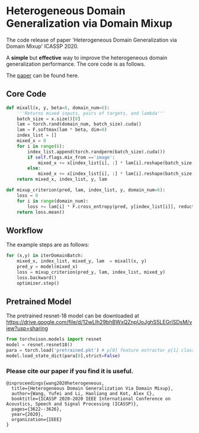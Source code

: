 # Heterogeneous Domain Generalization via Domain Mixup
The code release of paper 'Heterogeneous Domain Generalization via Domain Mixup' ICASSP 2020.

A **simple** but **effective** way to improve the heterogeneous domain generalization performance. The core code is as follows.

The [paper](https://github.com/wyf0912/Heterogeneous-Domain-Generalization-via-Domain-Mixup/blob/master/HETEROGENEOUS%20DOMAIN%20GENERALIZATION%20VIA%20DOMAIN%20MIXUP.pdf) can be found here.

## Core Code
```python
def mixall(x, y, beta=8, domain_num=6):
    '''Returns mixed inputs, pairs of targets, and lambda'''
    batch_size = x.size()[0]
    lam = torch.rand(domain_num, batch_size).cuda()
    lam = F.softmax(lam * beta, dim=0)
    index_list = []
    mixed_x = 0
    for i in range(6):
        index_list.append(torch.randperm(batch_size).cuda())
        if self.flags.mix_from =='image':
            mixed_x += x[index_list[i], :] * lam[i].reshape(batch_size, 1, 1, 1)
        else:
            mixed_x += x[index_list[i], :] * lam[i].reshape(batch_size, 1)
    return mixed_x, index_list, y, lam

def mixup_criterion(pred, lam, index_list, y, domain_num=6):
    loss = 0
    for i in range(domain_num):
        loss += lam[i] * F.cross_entropy(pred, y[index_list[i]], reduction="none")
    return loss.mean()
```
## Workflow
The example steps are as follows:
```python
for (x,y) in iterDomainBatch:
    mixed_x, index_list, mixed_y, lam  = mixall(x, y)
    pred_y = model(mixed_x)
    loss = mixup_criterion(pred_y, lam, index_list, mixed_y)
    loss.backward()
    optimizer.step()
```

## Pretrained Model
The pretrained resnet-18 model can be downloaded at https://drive.google.com/file/d/12wLIh29bhBWxQZnpUoJghS5LEGrlSDsM/view?usp=sharing

```python
from torchvison.models import resnet
model = resnet.resnet18()
para = torch.load('pretrained.pkt') # p[0] feature extractor p[1] classifier
model.load_state_dict(para[0],strict=False)
```

### Please cite our paper if you find it is useful.

    @inproceedings{wang2020heterogeneous,
      title={Heterogeneous Domain Generalization Via Domain Mixup},
      author={Wang, Yufei and Li, Haoliang and Kot, Alex C},
      booktitle={ICASSP 2020-2020 IEEE International Conference on Acoustics, Speech and Signal Processing (ICASSP)},
      pages={3622--3626},
      year={2020},
      organization={IEEE}
    }
